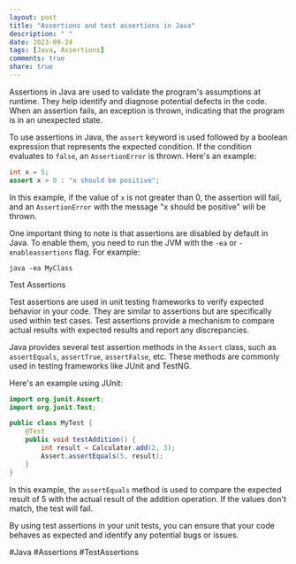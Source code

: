 ```yaml
---
layout: post
title: "Assertions and test assertions in Java"
description: " "
date: 2023-09-24
tags: [Java, Assertions]
comments: true
share: true
---
```


Assertions in Java are used to validate the program's assumptions at runtime. They help identify and diagnose potential defects in the code. When an assertion fails, an exception is thrown, indicating that the program is in an unexpected state.

To use assertions in Java, the `assert` keyword is used followed by a boolean expression that represents the expected condition. If the condition evaluates to `false`, an `AssertionError` is thrown. Here's an example:

```java
int x = 5;
assert x > 0 : "x should be positive";
```

In this example, if the value of `x` is not greater than 0, the assertion will fail, and an `AssertionError` with the message "x should be positive" will be thrown.

One important thing to note is that assertions are disabled by default in Java. To enable them, you need to run the JVM with the `-ea` or `-enableassertions` flag. For example:

```
java -ea MyClass
```

Test Assertions

Test assertions are used in unit testing frameworks to verify expected behavior in your code. They are similar to assertions but are specifically used within test cases. Test assertions provide a mechanism to compare actual results with expected results and report any discrepancies.

Java provides several test assertion methods in the `Assert` class, such as `assertEquals`, `assertTrue`, `assertFalse`, etc. These methods are commonly used in testing frameworks like JUnit and TestNG.

Here's an example using JUnit:

```java
import org.junit.Assert;
import org.junit.Test;

public class MyTest {
    @Test
    public void testAddition() {
        int result = Calculator.add(2, 3);
        Assert.assertEquals(5, result);
    }
}
```

In this example, the `assertEquals` method is used to compare the expected result of 5 with the actual result of the addition operation. If the values don't match, the test will fail.

By using test assertions in your unit tests, you can ensure that your code behaves as expected and identify any potential bugs or issues.

#Java #Assertions #TestAssertions